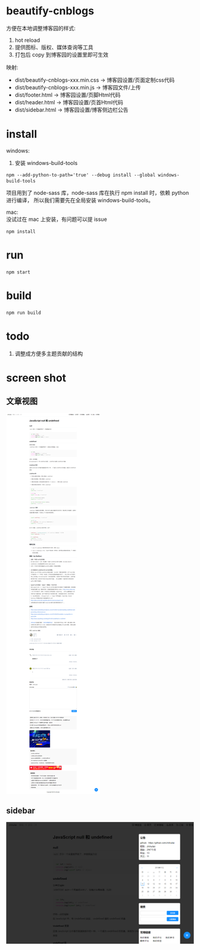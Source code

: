 # beautify-cnblogs

方便在本地调整博客园的样式:
1. hot reload
2. 提供图标、版权、媒体查询等工具
3. 打包后 copy 到博客园的设置里即可生效

映射:
*  dist/beautify-cnblogs-xxx.min.css -> 博客园设置/页面定制css代码
* dist/beautify-cnblogs-xxx.min.js -> 博客园文件/上传
* dist/footer.html -> 博客园设置/页脚Html代码
* dist/header.html -> 博客园设置/页首Html代码
* dist/sidebar.html -> 博客园设置/博客侧边栏公告

# install
windows:   
1. 安装 windows-build-tools
```
npm --add-python-to-path='true' --debug install --global windows-build-tools
```
项目用到了 node-sass 库，node-sass 库在执行 npm install 时，依赖 python 进行编译，
所以我们需要先在全局安装 windows-build-tools。

mac:  
没试过在 mac 上安装，有问题可以提 issue

`npm install`

# run
`npm start`

# build
`npm run build`

# todo
1. 调整成方便多主题贡献的结构

# screen shot
## 文章视图
![](./readme/post.png)
## sidebar
![](./readme/sidebar.png)
